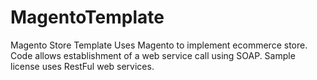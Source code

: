 # MagentoTemplate
Magento Store Template
Uses Magento to implement ecommerce store. Code allows establishment of a web service call using SOAP.
Sample license uses RestFul web services.
